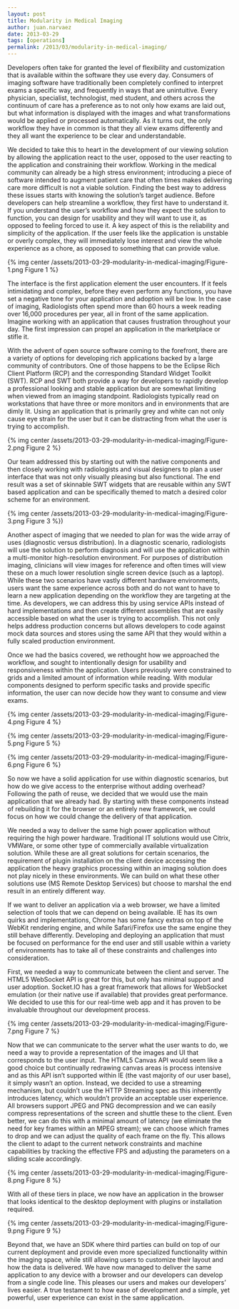 ```yaml
---
layout: post
title: Modularity in Medical Imaging
author: juan.narvaez
date: 2013-03-29
tags: [operations]
permalink: /2013/03/modularity-in-medical-imaging/
---
```


Developers often take for granted the level of flexibility and customization that is available within the software they use every day. Consumers of imaging software have traditionally been completely confined to interpret exams a specific way, and frequently in ways that are unintuitive. Every physician, specialist, technologist, med student, and others across the continuum of care has a preference as to not only how exams are laid out, but what information is displayed with the images and what transformations would be applied or processed automatically. As it turns out, the only workflow they have in common is that they all view exams differently and they all want the experience to be clear and understandable.

We decided to take this to heart in the development of our viewing solution by allowing the application react to the user, opposed to the user reacting to the application and constraining their workflow. Working in the medical community can already be a high stress environment; introducing a piece of software intended to augment patient care that often times makes delivering care more difficult is not a viable solution. Finding the best way to address these issues starts with knowing the solution’s target audience. Before developers can help streamline a workflow, they first have to understand it. If you understand the user’s workflow and how they expect the solution to function, you can design for usability and they will want to use it, as opposed to feeling forced to use it. A key aspect of this is the reliability and simplicity of the application. If the user feels like the application is unstable or overly complex, they will immediately lose interest and view the whole experience as a chore, as opposed to something that can provide value.

{% img center /assets/2013-03-29-modularity-in-medical-imaging/Figure-1.png Figure 1 %}

The interface is the first application element the user encounters. If it feels intimidating and complex, before they even perform any functions, you have set a negative tone for your application and adoption will be low. In the case of imaging, Radiologists often spend more than 60 hours a week reading over 16,000 procedures per year, all in front of the same application. Imagine working with an application that causes frustration throughout your day.  The first impression can propel an application in the marketplace or stifle it.

With the advent of open source software coming to the forefront, there are a variety of options for developing rich applications backed by a large community of contributors. One of those happens to be the Eclipse Rich Client Platform (RCP) and the corresponding Standard Widget Toolkit (SWT). RCP and SWT both provide a way for developers to rapidly develop a professional looking and stable application but are somewhat limiting when viewed from an imaging standpoint. Radiologists typically read on workstations that have three or more monitors and in environments that are dimly lit. Using an application that is primarily grey and white can not only cause eye strain for the user but it can be distracting from what the user is trying to accomplish. 

{% img center /assets/2013-03-29-modularity-in-medical-imaging/Figure-2.png Figure 2 %}

Our team addressed this by starting out with the native components and then closely working with radiologists and visual designers to plan a user interface that was not only visually pleasing but also functional. The end result was a set of skinnable SWT widgets that are reusable within any SWT based application and can be specifically themed to match a desired color scheme for an environment. 

{% img center /assets/2013-03-29-modularity-in-medical-imaging/Figure-3.png Figure 3 %})

Another aspect of imaging that we needed to plan for was the wide array of uses (diagnostic versus distribution). In a diagnostic scenario, radiologists will use the solution to perform diagnosis and will use the application within a multi-monitor high-resolution environment. For purposes of distribution imaging, clinicians will view images for reference and often times will view these on a much lower resolution single screen device (such as a laptop). While these two scenarios have vastly different hardware environments, users want the same experience across both and do not want to have to learn a new application depending on the workflow they are targeting at the time. As developers, we can address this by using service APIs instead of hard implementations and then create different assemblies that are easily accessible based on what the user is trying to accomplish. This not only helps address production concerns but allows developers to code against mock data sources and stores using the same API that they would within a fully scaled production environment.

Once we had the basics covered, we rethought how we approached the workflow, and sought to intentionally design for usability and responsiveness within the application. Users previously were constrained to grids and a limited amount of information while reading. With modular components designed to perform specific tasks and provide specific information, the user can now decide how they want to consume and view exams. 

{% img center /assets/2013-03-29-modularity-in-medical-imaging/Figure-4.png Figure 4 %}

{% img center /assets/2013-03-29-modularity-in-medical-imaging/Figure-5.png Figure 5 %}

{% img center /assets/2013-03-29-modularity-in-medical-imaging/Figure-6.png Figure 6 %}

So now we have a solid application for use within diagnostic scenarios, but how do we give access to the enterprise without adding overhead? Following the path of reuse, we decided that we would use the main application that we already had. By starting with these components instead of rebuilding it for the browser or an entirely new framework, we could focus on how we could change the delivery of that application.

We needed a way to deliver the same high power application without requiring the high power hardware. Traditional IT solutions would use Citrix, VMWare, or some other type of commercially available virtualization solution. While these are all great solutions for certain scenarios, the requirement of plugin installation on the client device accessing the application the heavy graphics processing within an imaging solution does not play nicely in these environments.  We can build on what these other solutions use (MS Remote Desktop Services) but choose to marshal the end result in an entirely different way.

If we want to deliver an application via a web browser, we have a limited selection of tools that we can depend on being available. IE has its own quirks and implementations, Chrome has some fancy extras on top of the WebKit rendering engine, and while Safari/Firefox use the same engine they still behave differently. Developing and deploying an application that must be focused on performance for the end user and still usable within a variety of environments has to take all of these constraints and challenges into consideration. 

First, we needed a way to communicate between the client and server. The HTML5 WebSocket API is great for this, but only has minimal support and user adoption. Socket.IO has a great framework that allows for WebSocket emulation (or their native use if available) that provides great performance. We decided to use this for our real-time web app and it has proven to be invaluable throughout our development process.   

{% img center /assets/2013-03-29-modularity-in-medical-imaging/Figure-7.png Figure 7 %}

Now that we can communicate to the server what the user wants to do, we need a way to provide a representation of the images and UI that corresponds to the user input. The HTML5 Canvas API would seem like a good choice but continually redrawing canvas areas is process intensive and as this API isn’t supported within IE (the vast majority of our user base), it simply wasn’t an option. Instead, we decided to use a streaming mechanism, but couldn’t use the HTTP Streaming spec as this inherently introduces latency, which wouldn’t provide an acceptable user experience. All browsers support JPEG and PNG decompression and we can easily compress representations of the screen and shuttle these to the client. Even better, we can do this with a minimal amount of latency (we eliminate the need for key frames within an MPEG stream); we can choose which frames to drop and we can adjust the quality of each frame on the fly. This allows the client to adapt to the current network constraints and machine capabilities by tracking the effective FPS and adjusting the parameters on a sliding scale accordingly.

{% img center /assets/2013-03-29-modularity-in-medical-imaging/Figure-8.png Figure 8 %}

With all of these tiers in place, we now have an application in the browser that looks identical to the desktop deployment with plugins or installation required. 

{% img center /assets/2013-03-29-modularity-in-medical-imaging/Figure-9.png Figure 9 %}

Beyond that, we have an SDK where third parties can build on top of our current deployment and provide even more specialized functionality within the imaging space, while still allowing users to customize their layout and how the data is delivered. We have now managed to deliver the same application to any device with a browser and our developers can develop from a single code line. This pleases our users and makes our developers’ lives easier. A true testament to how ease of development and a simple, yet powerful, user experience can exist in the same application.
